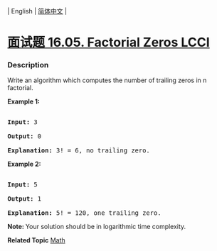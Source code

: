 | English | [简体中文](README.md) |

# [面试题 16.05. Factorial Zeros LCCI](https://leetcode-cn.com/problems/factorial-zeros-lcci)
 ### Description
<p>Write an algorithm which computes the number of trailing zeros in n factorial.</p>

<p><strong>Example 1:</strong></p>

<pre>
<strong>Input:</strong> 3
<strong>Output:</strong> 0
<strong>Explanation:</strong>&nbsp;3! = 6, no trailing zero.</pre>

<p><strong>Example&nbsp;2:</strong></p>

<pre>
<strong>Input:</strong> 5
<strong>Output:</strong> 1
<strong>Explanation:</strong>&nbsp;5! = 120, one trailing zero.</pre>

<p><b>Note:&nbsp;</b>Your solution should be in logarithmic time complexity.</p>

**Related Topic**  [Math](https://leetcode-cn.com/tag/math) 